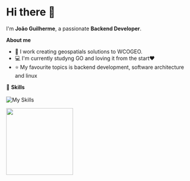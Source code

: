 # Hi there 👋

I'm **João Guilherme**, a passionate **Backend Developer**. 

**About me**
- 💼 I work creating geospatials solutions to WCOGEO.
- 💻 I'm currently studyng GO and loving it from the start❤️
- ⭐ My favourite topics is backend development, software architecture and linux

🚀 **Skills**<br>
<br>
![My Skills](https://go-skill-icons.vercel.app/api/icons?i=python,go,ts,react,nodejs,express,nest,docker,linux,postgres,redis,bash&perline=4)
  
<a href="https://github.com/JoaoGuilherme2909" title="Github stats de joao guilherme dos santos">
  <img height="180em" src="https://github-readme-stats.vercel.app/api?username=JoaoGuilherme2909&theme=dracula&show_icons=true" />
</a>
